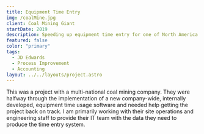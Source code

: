 ```yaml
---
title: Equipment Time Entry
img: /coalMine.jpg
client: Coal Mining Giant
startDate: 2019
description: Speeding up equipment time entry for one of North America's largest coal companies.
featured: false
color: "primary"
tags:
  - JD Edwards
  - Process Improvement
  - Accounting
layout: ../../layouts/project.astro
---
```

This was a project with a multi-national coal mining company. They were halfway through the implementation of a new company-wide, internally developed, equipment time usage software and needed help getting the project back on track. I am primarily working with their site operations and engineering staff to provide their IT team with the data they need to produce the time entry system.